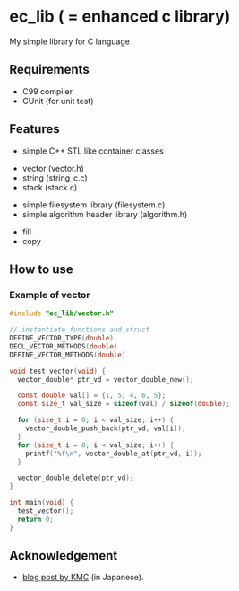 ec_lib ( = enhanced c library)
=============
My simple library for C language

## Requirements
* C99 compiler
* CUnit (for unit test)

## Features
* simple C++ STL like container classes
 - vector (vector.h)
 - string (string_c.c)
 - stack (stack.c)
* simple filesystem library (filesystem.c)
* simple algorithm header library (algorithm.h)
 - fill
 - copy

## How to use
### Example of vector

``` c
#include "ec_lib/vector.h"

// instantiate functions and struct
DEFINE_VECTOR_TYPE(double)
DECL_VECTOR_METHODS(double)
DEFINE_VECTOR_METHODS(double)

void test_vector(void) {
  vector_double* ptr_vd = vector_double_new();

  const double val[] = {1, 5, 4, 6, 5};
  const size_t val_size = sizeof(val) / sizeof(double);

  for (size_t i = 0; i < val_size; i++) {
    vector_double_push_back(ptr_vd, val[i]);
  }
  for (size_t i = 0; i < val_size; i++) {
    printf("%f\n", vector_double_at(ptr_vd, i));
  }

  vector_double_delete(ptr_vd);
}

int main(void) {
  test_vector();
  return 0;
}
```

## Acknowledgement
* [blog post by KMC](http://kmc.hatenablog.jp/entry/2015/12/09/051358) (in Japanese).

